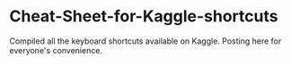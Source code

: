 # Cheat-Sheet-for-Kaggle-shortcuts
Compiled all the keyboard shortcuts available on Kaggle. Posting here for everyone's convenience. 
